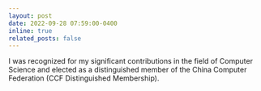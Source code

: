 ```yaml
---
layout: post
date: 2022-09-28 07:59:00-0400
inline: true
related_posts: false
---
```


I was recognized for my significant contributions in the field of Computer Science and elected as a distinguished member of the China Computer Federation (CCF Distinguished Membership).